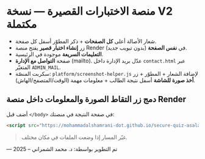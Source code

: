 # منصة الاختبارات القصيرة — نسخة V2 مكتملة
- شعار الأصالة أعلى **كل الصفحات** + ذكر المطوّر أسفل كل صفحة.
- زر **إنشاء اختبار قصير** يفتح منصة Render في **نفس الصفحة** (بدون تبويب جديد).
- **التعليمات السريعة** موجودة في الرئيسية.
- صفحة **التواصل مع الإدارة** (mailto). عدّل بريد الإدارة داخل `contact.html` عبر المتغيّر `ADMIN_MAIL`.
- سكربت المنصّة: `platform/screenshot-helper.js` لإضافة الشعار + المطوّر + زر **أخذ صورة للشاشة** أسفل نتيجة الطالب + معلومات مهمة (الوقت/المتصفح/الهاش).

## دمج زر التقاط الصورة والمعلومات داخل منصة Render
أضف قبل `</body>` في صفحة النتيجة في منصتك:
```html
<script src="https://mohammadalshamrani-dot.github.io/secure-quiz-asala/platform/screenshot-helper.js" defer></script>
```
> غيّر المسار إذا وضعت الملفات في مكان مختلف.

— تم التطوير بواسطة: د. محمد الشمراني – 2025